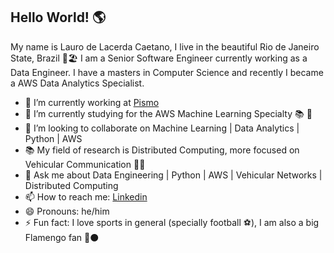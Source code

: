 ## Hello World! :earth_americas:
 
My name is Lauro de Lacerda Caetano, I live in the beautiful Rio de Janeiro State, Brazil :sunrise::beach_umbrella: 
I am a Senior Software Engineer currently working as a Data Engineer. 
I have a masters in Computer Science and recently I became a AWS Data Analytics Specialist.


- 🔭 I’m currently working at [Pismo](https://pismo.io/)
- 🌱 I’m currently studying for the AWS Machine Learning Specialty :books: :page_facing_up:
- 👯 I’m looking to collaborate on Machine Learning | Data Analytics | Python | AWS
- :books: My field of research is Distributed Computing, more focused on Vehicular Communication :signal_strength::car:
- 💬 Ask me about Data Engineering | Python | AWS | Vehicular Networks | Distributed Computing
- 📫 How to reach me: [Linkedin](https://www.linkedin.com/in/lauro-de-lacerda-caetano/)
- 😄 Pronouns: he/him
- ⚡ Fun fact: I love sports in general (specially football :soccer:), I am also a big Flamengo fan :red_circle::black_circle:

